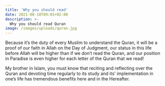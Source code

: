 ```yaml
---
title: 'Why you should read'
date: 2021-08-18T09:01+02:00
description: >-
  Why you should read Quran
image: /images/uploads/quran.jpg
---
```


Because it’s the duty of every Muslim to understand the Quran, it will be a proof of our faith in Allah on the Day of Judgment, our status in this life before Allah will be higher than if we don’t read the Quran, and our position in Paradise is even higher for each letter of the Quran that we read!

My brother in Islam, you must know that reciting and reflecting over the Quran and devoting time regularly to its study and its’ implementation in one’s life has tremendous benefits here and in the Hereafter.